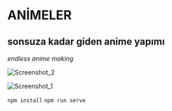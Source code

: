 # ANİMELER
## sonsuza kadar giden anime yapımı
*endless anime making*


![Screenshot_2](https://user-images.githubusercontent.com/76417507/208944422-defbce87-10fa-44f5-85ad-40abca84d5d6.png)


![Screenshot_1](https://user-images.githubusercontent.com/76417507/208944433-28eb3652-7ee8-4211-87a5-68bbf87cc106.png)


`npm install`
`npm run serve`
